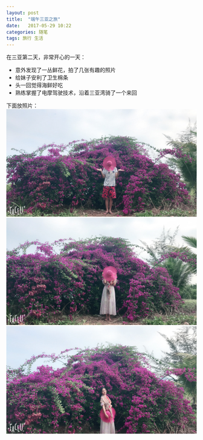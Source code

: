 ```yaml
---
layout: post
title:  "端午三亚之旅"
date:   2017-05-29 10:22
categories: 随笔
tags: 旅行 生活 
---
```


在三亚第二天，非常开心的一天：

* 意外发现了一丛鲜花，拍了几张有趣的照片
* 给妹子安利了卫生棉条
* 头一回觉得海鲜好吃
* 熟练掌握了电摩驾驶技术，沿着三亚湾骑了一个来回

下面放照片：
![花•美•男](../img/sanya_lt_flower.jpg)
![美女](../img/sanya_fch_1.jpg)
![美女](../img/sanya_fch_2.jpg)